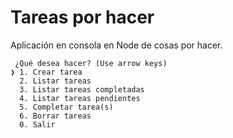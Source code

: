 # Tareas por hacer
Aplicación en consola en Node de cosas por hacer.

```
 ¿Qué desea hacer? (Use arrow keys)
❯ 1. Crear tarea 
  2. Listar tareas 
  3. Listar tareas completadas 
  4. Listar tareas pendientes 
  5. Completar tarea(s) 
  6. Borrar tareas 
  0. Salir 
  ```
